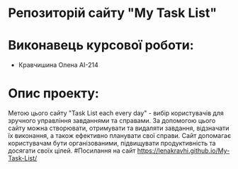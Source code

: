 # Репозиторій сайту "My Task List"
# Виконавець курсової роботи:
+ Кравчишина Олена АІ-214

# Опис проекту:
Метою цього сайту "Task List each every day" - вибір користувачів для зручного управління завданнями та справами. За допомогою цього сайту можна створювати, отримувати та видаляти завдання, відзначати їх виконання, а також ефективно планувати свої справи. Сайт допомагає користувачам бути організованими, підвищувати продуктивність та досягати своїх цілей.
#Посилання на сайт https://lenakravhi.github.io/My-Task-List/





